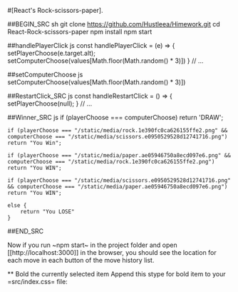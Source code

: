 #[React's  Rock-scissors-paper].

##BEGIN_SRC sh
git clone https://github.com/Hustleea/Himework.git
cd  React-Rock-scissors-paper
npm install
npm start


##handlePlayerClick js
    const handlePlayerClick = (e) => {
      setPlayerChoose(e.target.alt);
      setComputerChoose(values[Math.floor(Math.random() * 3)])
    }
        // ...

##setComputerChoose js
        setComputerChoose(values[Math.floor(Math.random() * 3)])

##RestartClick_SRC js
    const handleRestartClick = () => {
        setPlayerChoose(null);
    }
        // ...
        

##Winner_SRC js
    if (playerChoose === computerChoose) return 'DRAW';

    if (playerChoose === "/static/media/rock.1e390fc0ca626155ffe2.png" && computerChoose === "/static/media/scissors.e0950529528d12741716.png") return "You Win";

    if (playerChoose === "/static/media/paper.ae05946750a8ecd097e6.png" && computerChoose === "/static/media/rock.1e390fc0ca626155ffe2.png") return "You WIN";
    
    if (playerChoose === "/static/media/scissors.e0950529528d12741716.png" && computerChoose === "/static/media/paper.ae05946750a8ecd097e6.png") return "You WIN";

    else {
        return "You LOSE"
    }

##END_SRC

Now if you run ~npm start~ in the project folder and open [[http://localhost:3000]] in the browser, you should see the location for each move in each button of the move history list.

** Bold the currently selected item
Append this stype for bold item to your =src/index.css= file:
